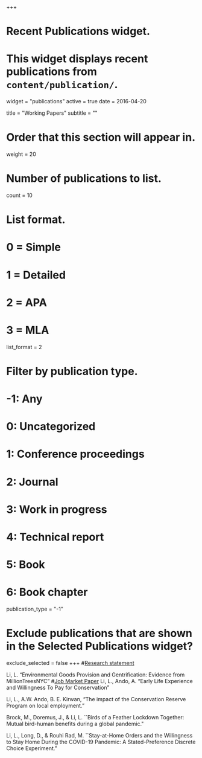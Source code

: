 +++
# Recent Publications widget.
# This widget displays recent publications from `content/publication/`.
widget = "publications"
active = true
date = 2016-04-20

title = "Working Papers"
subtitle = ""

# Order that this section will appear in.
weight = 20

# Number of publications to list.
count = 10

# List format.
#   0 = Simple
#   1 = Detailed
#   2 = APA
#   3 = MLA
list_format = 2

# Filter by publication type.
# -1: Any
#  0: Uncategorized
#  1: Conference proceedings
#  2: Journal
#  3: Work in progress
#  4: Technical report
#  5: Book
#  6: Book chapter
publication_type = "-1"

# Exclude publications that are shown in the Selected Publications widget?
exclude_selected = false
+++
#[Research statement](Statement/Research.pdf)

Li, L. “Environmental Goods Provision and Gentrification: Evidence from MillionTreesNYC” 
#[Job Market Paper](publication/NYCtree.pdf)
Li, L., Ando, A. “Early Life Experience and Willingness To Pay for Conservation” 

Li, L., A.W. Ando, B. E. Kirwan, “The impact of the Conservation Reserve Program on local employment.”

Brock, M., Doremus, J., & Li, L. ``Birds of a Feather Lockdown Together: Mutual bird-human benefits during a global pandemic."

Li, L., Long, D., & Rouhi Rad, M. ``Stay-at-Home Orders and the Willingness to Stay Home During the COVID-19 Pandemic: A Stated-Preference Discrete Choice Experiment." 